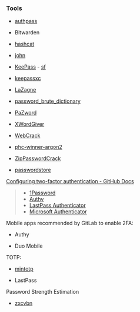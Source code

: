 ### Tools

- [authpass](https://github.com/authpass/authpass)

- Bitwarden

- [hashcat](https://github.com/hashcat/hashcat)

- [john](https://github.com/openwall/john)

- [KeePass](https://github.com/lgg/awesome-keepass) - [sf](https://sourceforge.net/projects/keepass/)

- [keepassxc](https://github.com/keepassxreboot/keepassxc)

- [LaZagne](https://github.com/AlessandroZ/LaZagne)

- [password_brute_dictionary](https://github.com/huyuanzhi2/password_brute_dictionary)

- [PaZword](https://github.com/veler/PaZword)

- [XWordGiver](https://github.com/katahiromz/XWordGiver)

- [WebCrack](https://github.com/yzddmr6/WebCrack)

- [phc-winner-argon2](https://github.com/p-h-c/phc-winner-argon2)

- [ZipPasswordCrack](https://github.com/dib0/ZipPasswordCrack)

- [passwordstore](https://www.passwordstore.org/)

[Configuring two-factor authentication - GitHub Docs](https://docs.github.com/en/authentication/securing-your-account-with-two-factor-authentication-2fa/configuring-two-factor-authentication)

> - [1Password](https://support.1password.com/one-time-passwords/)
> - [Authy](https://authy.com/guides/github/)
> - [LastPass Authenticator](https://lastpass.com/auth/)
> - [Microsoft Authenticator](https://www.microsoft.com/en-us/account/authenticator/)

Mobile apps recommended by GitLab to enable 2FA:

- Authy

- Duo Mobile

TOTP:

- [mintotp](https://github.com/susam/mintotp)

- LastPass

Password Strength Estimation

- [zxcvbn](https://github.com/zxcvbn-ts/zxcvbn)
